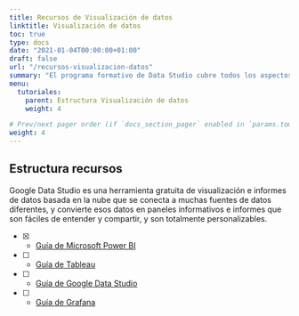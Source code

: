 ```yaml
---
title: Recursos de Visualización de datos
linktitle: Visualización de datos
toc: true
type: docs
date: "2021-01-04T00:00:00+01:00"
draft: false
url: "/recursos-visualizacion-datos"
summary: "El programa formativo de Data Studio cubre todos los aspectos de la herramienta. Curso a empresas, autónomos y clases privadas en modalidad remoto o presencial."
menu:
  tutoriales:
    parent: Estructura Visualización de datos
    weight: 4

# Prev/next pager order (if `docs_section_pager` enabled in `params.toml`)
weight: 4
---
```


## Estructura recursos

Google Data Studio es una herramienta gratuita de visualización e informes de datos basada en la nube que se conecta a muchas fuentes de datos diferentes, y convierte esos datos en paneles informativos e informes que son fáciles de entender y compartir, y son totalmente personalizables.

- [X] - [Guía de Microsoft Power BI](/recursos-power-bi)
- [ ] - [Guía de Tableau](/)
- [ ] - [Guía de Google Data Studio](/)
- [ ] - [Guía de Grafana](/)
